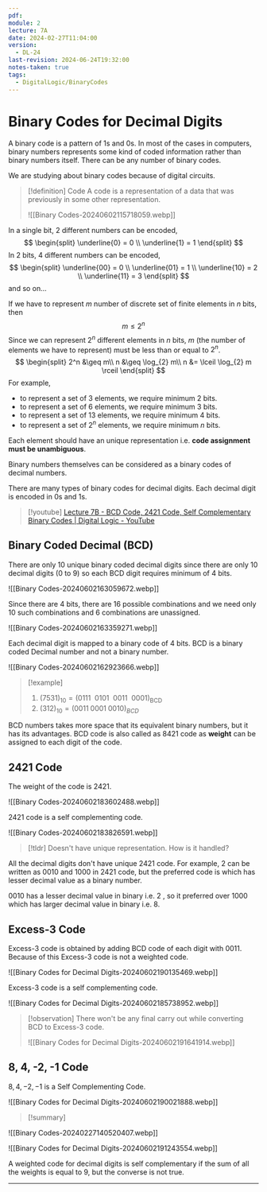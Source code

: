 ```yaml
---
pdf: 
module: 2
lecture: 7A
date: 2024-02-27T11:04:00
version:
  - DL-24
last-revision: 2024-06-24T19:32:00
notes-taken: true
tags:
  - DigitalLogic/BinaryCodes
---
```

# Binary Codes for Decimal Digits

A binary code is a pattern of 1s and 0s. In most of the cases in computers, binary numbers represents some kind of coded information rather than binary numbers itself. There can be any number of binary codes.

We are studying about binary codes because of digital circuits.

> [!definition] Code
> A code is a representation of a data that was previously in some other representation.
> 
> ![[Binary Codes-20240602115718059.webp]]

In a single bit, 2 different numbers can be encoded,
$$
\begin{split}
\underline{0} = 0 \\
\underline{1} = 1
\end{split}
$$
In 2 bits, 4 different numbers can be encoded,
$$
\begin{split}
\underline{00} = 0 \\
\underline{01} = 1 \\
\underline{10} = 2 \\
\underline{11} = 3 
\end{split}
$$
and so on...

If we have to represent $m$ number of discrete set of finite elements in $n$ bits, then
$$
m \leq 2^n
$$
Since we can represent $2^n$ different elements in $n$ bits, $m$ (the number of elements we have to represent) must be less than or equal to $2^n$.
$$
\begin{split}
2^n &\geq m\\
n &\geq \log_{2} m\\
n &= \lceil \log_{2} m  \rceil
\end{split}
$$
For example, 
- to represent a set of $3$ elements, we require minimum $2$ bits.
- to represent a set of $6$ elements, we require minimum $3$ bits.
- to represent a set of $13$ elements, we require minimum $4$ bits.
- to represent a set of $2^n$ elements, we require minimum $n$ bits.

Each element should have an unique representation i.e. **code assignment must be unambiguous**.

Binary numbers themselves can be considered as a binary codes of decimal numbers.

There are many types of binary codes for decimal digits. Each decimal digit is encoded in 0s and 1s.

> [!youtube] 
> [Lecture 7B - BCD Code, 2421 Code, Self Complementary Binary Codes | Digital Logic - YouTube](https://www.youtube.com/watch?v=33sBA5oyXek)

## Binary Coded Decimal (BCD)

There are only 10 unique binary coded decimal digits since there are only 10 decimal digits (0 to 9) so each BCD digit requires minimum of 4 bits.

![[Binary Codes-20240602163059672.webp]]

Since there are 4 bits, there are 16 possible combinations and we need only 10 such combinations and 6 combinations are unassigned.

![[Binary Codes-20240602163359271.webp]]

Each decimal digit is mapped to a binary code of 4 bits. BCD is a binary coded Decimal number and not a binary number.

![[Binary Codes-20240602162923666.webp]]

> [!example] 
> 1. $(7531)_{10} = (0111\:\: 0101\:\: 0011\:\: 0001)_{\text{BCD}}$
> 2. $(312)_{10} = (0011\; 0001\; 0010)_{BCD}$

BCD numbers takes more space that its equivalent binary numbers, but it has its advantages. 
BCD code is also called as $8421$ code as **weight** can be assigned to each digit of the code.

## 2421 Code

The weight of the code is 2421. 

![[Binary Codes-20240602183602488.webp]]

2421 code is a self complementing code.

![[Binary Codes-20240602183826591.webp]]

> [!tldr] Doesn't have unique representation. How is it handled?

All the decimal digits don't have unique 2421 code. For example, $2$ can be written as $0010$ and $1000$ in 2421 code, but the preferred code is which has lesser decimal value as a binary number.

$0010$ has a lesser decimal value in binary i.e. $2$ , so it preferred over $1000$ which has larger decimal value in binary i.e. $8$.

## Excess-3 Code

Excess-3 code is obtained by adding BCD code of each digit with $0011$. Because of this Excess-3 code is not a weighted code.

![[Binary Codes for Decimal Digits-20240602190135469.webp]]

Excess-3 code is a self complementing code.

![[Binary Codes for Decimal Digits-20240602185738952.webp]]

> [!observation] 
> There won't be any final carry out while converting BCD to Excess-3 code.
>
> ![[Binary Codes for Decimal Digits-20240602191641914.webp]]

## 8, 4, -2, -1 Code

$8, 4, -2, -1$ is a Self Complementing Code.

![[Binary Codes for Decimal Digits-20240602190021888.webp]]


> [!summary] 

![[Binary Codes-20240227140520407.webp]]

![[Binary Codes for Decimal Digits-20240602191243554.webp]]

A weighted code for decimal digits is self complementary if the sum of all the weights is equal to 9, but the converse is not true.

---